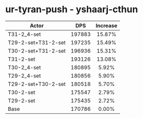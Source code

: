 # ur-tyran-push - yshaarj-cthun
| Actor | DPS | Increase |
|---|:---:|:---:|
|T31-2_4-set|197883|15.87%|
|T29-2-set+T31-2-set|197235|15.49%|
|T30-2-set+T31-2-set|196936|15.31%|
|T31-2-set|193126|13.08%|
|T30-2_4-set|180895|5.92%|
|T29-2_4-set|180856|5.90%|
|T29-2-set+T30-2-set|180518|5.70%|
|T30-2-set|175547|2.79%|
|T29-2-set|175435|2.72%|
|Base|170786|0.00%|
